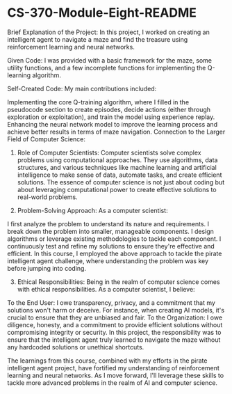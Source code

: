 # CS-370-Module-Eight-README

Brief Explanation of the Project:
In this project, I worked on creating an intelligent agent to navigate a maze and find the treasure using reinforcement learning and neural networks.

Given Code: I was provided with a basic framework for the maze, some utility functions, and a few incomplete functions for implementing the Q-learning algorithm.

Self-Created Code: My main contributions included:

Implementing the core Q-training algorithm, where I filled in the pseudocode section to create episodes, decide actions (either through exploration or exploitation), and train the model using experience replay.
Enhancing the neural network model to improve the learning process and achieve better results in terms of maze navigation.
Connection to the Larger Field of Computer Science:
1. Role of Computer Scientists:
Computer scientists solve complex problems using computational approaches. They use algorithms, data structures, and various techniques like machine learning and artificial intelligence to make sense of data, automate tasks, and create efficient solutions. The essence of computer science is not just about coding but about leveraging computational power to create effective solutions to real-world problems.

2. Problem-Solving Approach:
As a computer scientist:

I first analyze the problem to understand its nature and requirements.
I break down the problem into smaller, manageable components.
I design algorithms or leverage existing methodologies to tackle each component.
I continuously test and refine my solutions to ensure they're effective and efficient.
In this course, I employed the above approach to tackle the pirate intelligent agent challenge, where understanding the problem was key before jumping into coding.

3. Ethical Responsibilities:
Being in the realm of computer science comes with ethical responsibilities. As a computer scientist, I believe:

To the End User: I owe transparency, privacy, and a commitment that my solutions won't harm or deceive. For instance, when creating AI models, it's crucial to ensure that they are unbiased and fair.
To the Organization: I owe diligence, honesty, and a commitment to provide efficient solutions without compromising integrity or security.
In this project, the responsibility was to ensure that the intelligent agent truly learned to navigate the maze without any hardcoded solutions or unethical shortcuts.

The learnings from this course, combined with my efforts in the pirate intelligent agent project, have fortified my understanding of reinforcement learning and neural networks. As I move forward, I'll leverage these skills to tackle more advanced problems in the realm of AI and computer science.




